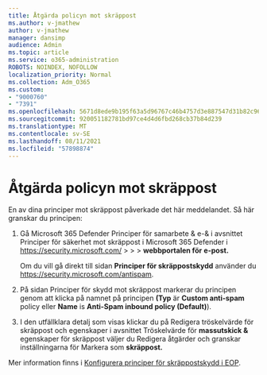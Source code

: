 ```yaml
---
title: Åtgärda policyn mot skräppost
ms.author: v-jmathew
author: v-jmathew
manager: dansimp
audience: Admin
ms.topic: article
ms.service: o365-administration
ROBOTS: NOINDEX, NOFOLLOW
localization_priority: Normal
ms.collection: Adm_O365
ms.custom:
- "9000760"
- "7391"
ms.openlocfilehash: 5671d8ede9b195f63a5d96767c46b4757d3e887547d31b82c969c36dc974f753
ms.sourcegitcommit: 920051182781bd97ce4d4d6fbd268cb37b84d239
ms.translationtype: MT
ms.contentlocale: sv-SE
ms.lasthandoff: 08/11/2021
ms.locfileid: "57898874"
---
```

# <a name="fix-anti-spam-policy"></a>Åtgärda policyn mot skräppost

En av dina principer mot skräppost påverkade det här meddelandet. Så här granskar du principen:

1. Gå Microsoft 365 Defender Principer för samarbete & e-& i avsnittet Principer för säkerhet mot skräppost i Microsoft 365 Defender i <https://security.microsoft.com/>  \>  \>  \> **webbportalen för** **e-post.**

   Om du vill gå direkt till sidan **Principer för skräppostskydd** använder du <https://security.microsoft.com/antispam>.

2. På sidan Principer för skydd mot skräppost markerar du principen genom att klicka på namnet på principen **(Typ** är **Custom anti-spam** policy eller **Name** is **Anti-Spam inbound policy (Default)**). 

3. I den utfällklara  detalj som visas klickar du på Redigera tröskelvärde för skräppost och egenskaper i avsnittet Tröskelvärde för **massutskick &** egenskaper för skräppost väljer du Redigera åtgärder och granskar inställningarna för Markera som **skräppost.**

Mer information finns i [Konfigurera principer för skräppostskydd i EOP](https://docs.microsoft.com/microsoft-365/security/office-365-security/configure-your-spam-filter-policies).
